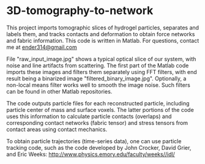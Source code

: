 # 3D-tomography-to-network
This project imports tomographic slices of hydrogel particles, separates and labels them, and tracks contacts and deformation to obtain force networks and fabric information.
This code is written in Matlab. For questions, contact me at ender314@gmail.com

File "raw_input_image.jpg" shows a typical optical slice of our system, with noise and line artifacts from scattering.
The first part of the Matlab code imports these images and filters them separately using FFT filters, with end result being a binarized image "filtered_binary_image.jpg". Optionally, a non-local means filter works well to smooth the image noise. Such filters can be found in other Matlab repositories.

The code outputs particle files for each reconstructed particle, including particle center of mass and surface voxels. The latter portions of the code uses this information to calculate particle contacts (overlaps) and corresponding contact networks (fabric tensor) and stress tensors from contact areas using contact mechanics.

To obtain particle trajectories (time-series data), one can use particle tracking code, such as the code developed by John Crocker, David Grier, and Eric Weeks: http://www.physics.emory.edu/faculty/weeks//idl/
